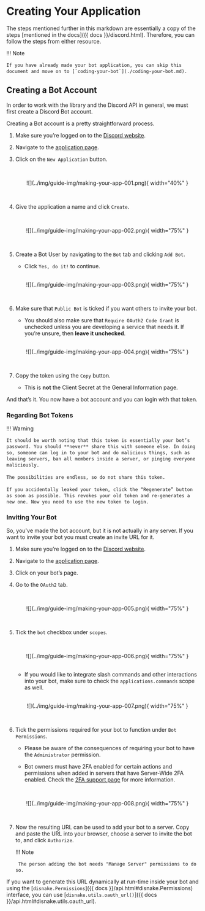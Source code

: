 # Creating Your Application

The steps mentioned further in this markdown are essentially a copy of the steps [mentioned in the docs]({{ docs }}/discord.html). Therefore, you can follow the steps from either resource.

!!! Note

    If you have already made your bot application, you can skip this document and move on to [`coding-your-bot`](./coding-your-bot.md).

## Creating a Bot Account

In order to work with the library and the Discord API in general, we must first create a Discord Bot account.

Creating a Bot account is a pretty straightforward process.

1. Make sure you’re logged on to the [Discord website][discord-page].

2. Navigate to the [application page][discord-app-page].

3. Click on the `New Application` button.

    <br>
    <p align = "center">
        ![](../img/guide-img/making-your-app-001.png){ width="40%" }
    </p>
    <br>

4. Give the application a name and click `Create`.

    <br>
    <p align = "center">
        ![](../img/guide-img/making-your-app-002.png){ width="75%" }
    </p>
    <br>

5. Create a Bot User by navigating to the `Bot` tab and clicking `Add Bot`.
    - Click `Yes, do it!` to continue.

    <br>
    <p align = "center">
        ![](../img/guide-img/making-your-app-003.png){ width="75%" }
    </p>
    <br>

6. Make sure that `Public Bot` is ticked if you want others to invite your bot.
    - You should also make sure that `Require OAuth2 Code Grant` is unchecked unless you are developing a service that needs it. If you’re unsure, then **leave it unchecked**.

    <br>
    <p align = "center">
        ![](../img/guide-img/making-your-app-004.png){ width="75%" }
    </p>
    <br>

7. Copy the token using the `Copy` button.

    - This is **not** the Client Secret at the General Information page.

And that’s it. You now have a bot account and you can login with that token.

### Regarding Bot Tokens

!!! Warning

    It should be worth noting that this token is essentially your bot’s password. You should **never** share this with someone else. In doing so, someone can log in to your bot and do malicious things, such as leaving servers, ban all members inside a server, or pinging everyone maliciously.

    The possibilities are endless, so do not share this token.

    If you accidentally leaked your token, click the “Regenerate” button as soon as possible. This revokes your old token and re-generates a new one. Now you need to use the new token to login.

### Inviting Your Bot

So, you've made the bot account, but it is not actually in any server. If you want to invite your bot you must create an invite URL for it.

1. Make sure you’re logged on to the [Discord website][discord-page].

2. Navigate to the [application page][discord-app-page].

3. Click on your bot’s page.

4. Go to the `OAuth2` tab.

    <br>
    <p align = "center">
        ![](../img/guide-img/making-your-app-005.png){ width="75%" }
    </p>
    <br>

5. Tick the `bot` checkbox under `scopes`.

    <br>
    <p align = "center">
        ![](../img/guide-img/making-your-app-006.png){ width="75%" }
    </p>
    <br>

    - If you would like to integrate slash commands and other interactions into your bot, make sure to check the `applications.commands` scope as well.

    <br>
    <p align = "center">
        ![](../img/guide-img/making-your-app-007.png){ width="75%" }
    </p>
    <br>

6. Tick the permissions required for your bot to function under `Bot Permissions`.

    - Please be aware of the consequences of requiring your bot to have the `Administrator` permission.

    - Bot owners must have 2FA enabled for certain actions and permissions when added in servers that have Server-Wide 2FA enabled. Check the [2FA support page][discord-2fa-page] for more information.

    <br>
    <p align = "center">
        ![](../img/guide-img/making-your-app-008.png){ width="75%" }
    </p>
    <br>    

7. Now the resulting URL can be used to add your bot to a server. Copy and paste the URL into your browser, choose a server to invite the bot to, and click `Authorize`.

    !!! Note

        The person adding the bot needs "Manage Server" permissions to do so.

If you want to generate this URL dynamically at run-time inside your bot and using the [`disnake.Permissions`]({{ docs }}/api.html#disnake.Permissions) interface, you can use [`disnake.utils.oauth_url()`]({{ docs }}/api.html#disnake.utils.oauth_url).


[discord-page]: https://www.discord.com
[discord-app-page]: https://discord.com/developers/applications
[discord-2fa-page]: https://support.discord.com/hc/en-us/articles/219576828-Setting-up-Two-Factor-Authentication
